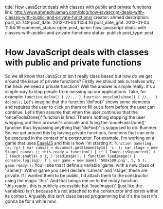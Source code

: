 title: How JavaScript deals with classes with public and private functions
link: http://www.ahmednuaman.com/blog/how-javascript-deals-with-classes-with-public-and-private-functions/
creator: ahmed
description: 
post_id: 749
post_date: 2012-01-04 11:54:16
post_date_gmt: 2012-01-04 11:54:16
comment_status: open
post_name: how-javascript-deals-with-classes-with-public-and-private-functions
status: publish
post_type: post

# How JavaScript deals with classes with public and private functions

So we all know that JavaScript isn't really class based but how do we get around the issue of private functions? Firstly we should ask ourselves why the heck we need a private function? Well the answer is simple really: it's a simple way to stop people from messing up our applications. Take, for example: ` function doFoo() { //... } function onceFooIsDone() { //... } doFoo(); ` Let's imagine that the function 'doFoo()' shows some elements and requires the user to click on them or fill out a form before the user can continue. Let's then assume that when the user continues that the 'onceFooIsDone()' function is fired. There's nothing stopping the user whipping out their browser's console and firing the 'onceFooIsDone()' function thus bypassing anything that 'doFoo()' is supposed to do. Bummer. So, we get around this by having private functions, functions that can only be executed in the context of a constructor. For example, I'm working on a game that uses [EaselJS](http://easeljs.com/) and this is how I'm starting it: ` function Game(img, rx, ry) { var canvas = document.getElementById( 'c' ); var stage = new Stage( canvas ); this.ready = function() { if ( Touch.isSupported() ) { Touch.enable( s ); } loadImage(); } function loadImage() { console.log(img); } } var game = new Game( '500x500.png', 5, 5 ); game.ready(); ` You'll see that I define a variable 'game' with a new class of 'Game()'. Within game you see I declare 'canvas' and 'stage', these are private. If I wanted them to be public, I'd attach them to the constructor using the magic 'this'. And that brings me on to the ready function 'this.ready', this is publicly accessible but 'loadImage()' (just like the variables) isn't because it's not attached to the constructor and exists within its context. Arguably this isn't class based programming but it's the best it's gonna be for a while now.